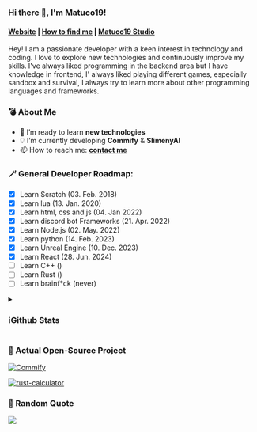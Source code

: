 ### Hi there 👋, I'm Matuco19!

#### [Website](https://matuco19.com) | [How to find me](https://matuco19.com/links) | [Matuco19 Studio](https://github.com/Matuco19-Studio)


Hey! I am a passionate developer with a keen interest in technology and coding. I love to explore new technologies and continuously improve my skills. I've always liked programming in the backend area but I have knowledge in frontend, I' always liked playing different games, especially sandbox and survival, I always try to learn more about other programming languages and frameworks. 

### 💣 About Me

- 🌱 I’m ready to learn **new technologies**
- 💡 I’m currently developing **Commify** & **SlimenyAI**
- 📫 How to reach me: **[contact me](https://matuco19.com/links)**


### 🪄 General Developer Roadmap:

- [x] Learn Scratch (03. Feb. 2018)
- [x] Learn lua (13. Jan. 2020)
- [x] Learn html, css and js (04. Jan 2022)
- [x] Learn discord bot Frameworks (21. Apr. 2022)
- [x] Learn Node.js (02. May. 2022)
- [x] Learn python (14. Feb. 2023)
- [x] Learn Unreal Engine (10. Dec. 2023)
- [x] Learn React (28. Jun. 2024)
- [ ] Learn C++ ()
- [ ] Learn Rust ()
- [ ] Learn brainf*ck (never)

<details> 
<summary><h3>ℹ️Github Stats</h3></summary>

[![stats](https://github-readme-stats.vercel.app/api?username=Matuco19&theme=transparent&show_icons=true&hide_border=true&count_private=true)](https://github.com/Matuco19)

[![stats2](https://github-readme-stats.vercel.app/api/top-langs/?username=Matuco19&theme=transparent&show_icons=true&hide_border=true&layout=compact)](https://github.com/Matuco19)

[![stats3](https://github-readme-stats.vercel.app/api/wakatime?username=Matuco19&layout=compact&langs_count=5&theme=transparent&hide=text,shell,powershell,bash,markdown)](https://github.com/Matuco19)

[![views](https://komarev.com/ghpvc/?username=Matuco19&style=flat-square&color=blue)](https://github.com/Matuco19)
[![wakatime](https://wakatime.com/badge/user/b9e360ea-9fbd-4493-b337-e47fc9736978.svg)](https://wakatime.com/@b9e360ea-9fbd-4493-b337-e47fc9736978)

![](https://github-contributor-stats.vercel.app/api?username=Matuco19&limit=5&theme=transparent&combine_all_yearly_contributions=true)
		
</details>




### 💫 Actual Open-Source Project

[![Commify](https://github-readme-stats.vercel.app/api/pin?username=Matuco19\&repo=Commify\&theme=transparent)](https://github.com/Matuco19/Commify) 

[![rust-calculator](https://github-readme-stats.vercel.app/api/pin?username=Matuco19\&repo=rust-calculator\&theme=transparent)](https://github.com/Matuco19/rust-calculator) 

### 🪪 Random Quote


![](https://quotes-github-readme.vercel.app/api?type=horizontal&theme=dark)

